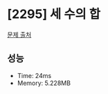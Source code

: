# [2295] 세 수의 합

[문제 출처](https://www.acmicpc.net/problem/2295)

## 성능

- Time: 24ms
- Memory: 5.228MB